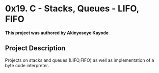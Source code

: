 # 0x19. C - Stacks, Queues - LIFO, FIFO

**This project was authored by Akinyosoye Kayode**

## Project Description
Projects on stacks and queues (LIFO,FIFO) as well as implementation of a byte code interpreter.